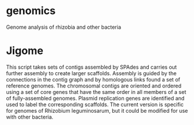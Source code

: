 # genomics
Genome analysis of rhizobia and other bacteria

# Jigome
This script takes sets of contigs assembled by SPAdes and carries out further assembly to 
create larger scaffolds.  Assembly is guided by the connections in the contig graph and by
homologous links found a set of reference genomes.  The chromosomal contigs are oriented
and ordered using a set of core genes that have the same order in all members of a set of
fully-assembled genomes. Plasmid replication genes are identified and used to label the
corresponding scaffolds.
The current version is specific for genomes of Rhizobium leguminosarum, but it could be modified for use with other bacteria.

